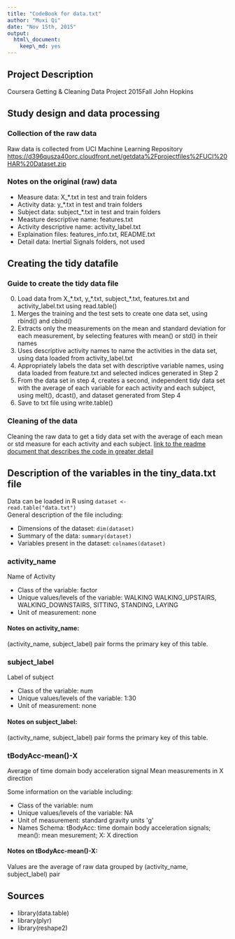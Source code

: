 ```yaml
---
title: "CodeBook for data.txt"
author: "Muxi Qi"
date: "Nov 15th, 2015"
output:
  html\_document:
    keep\_md: yes
---
```


## Project Description
Coursera Getting &amp; Cleaning Data Project 2015Fall John Hopkins

## Study design and data processing

### Collection of the raw data
Raw data is collected from UCI Machine Learning Repository<br>
https://d396qusza40orc.cloudfront.net/getdata%2Fprojectfiles%2FUCI%20HAR%20Dataset.zip

### Notes on the original (raw) data 
 - Measure data: X\_\*.txt in test and train folders
 - Activity data: y\_\*.txt in test and train folders
 - Subject data: subject\_\*.txt in test and train folders
 - Measture descriptive name: features.txt
 - Activity descriptive name: activity\_label.txt
 - Explaination files: features_info.txt, README.txt
 - Detail data: Inertial Signals folders, not used

## Creating the tidy datafile

### Guide to create the tidy data file
 0. Load data from X\_\*.txt, y\_\*.txt, subject\_\*.txt, features.txt and activity\_label.txt using read.table()
 1. Merges the training and the test sets to create one data set, using rbind() and cbind()
 2. Extracts only the measurements on the mean and standard deviation for each measurement, by selecting features with mean() or std() in their names
 3. Uses descriptive activity names to name the activities in the data set, using data loaded from activity\_label.txt
 4. Appropriately labels the data set with descriptive variable names, using data loaded from feature.txt and selected indices generated in Step 2
 5. From the data set in step 4, creates a second, independent tidy data set with the average of each variable for each activity and each subject, using melt(), dcast(), and dataset generated from Step 4
 6. Save to txt file using write.table()

### Cleaning of the data
Cleaning the raw data to get a tidy data set with the average of each mean or std measure for each activity and each subject. [link to the readme document that describes the code in greater detail](/README.md)

## Description of the variables in the tiny_data.txt file
Data can be loaded in R using <code>dataset <\- read.table("data.txt")</code><br>
General description of the file including:
 - Dimensions of the dataset: <code>dim(dataset)</code>
 - Summary of the data: <code>summary(dataset)</code>
 - Variables present in the dataset: <code>colnames(dataset)</code>

### activity\_name
Name of Activity
 - Class of the variable: factor
 - Unique values/levels of the variable: WALKING WALKING\_UPSTAIRS, WALKING\_DOWNSTAIRS, SITTING, STANDING, LAYING
 - Unit of measurement: none

#### Notes on activity\_name:
(activity\_name, subject\_label) pair forms the primary key of this table.

### subject\_label
Label of subject
 - Class of the variable: num
 - Unique values/levels of the variable: 1:30
 - Unit of measurement: none

#### Notes on subject\_label:
(activity\_name, subject\_label) pair forms the primary key of this table.

### tBodyAcc-mean()-X
Average of time domain body acceleration signal Mean measurements in X direction

Some information on the variable including:
 - Class of the variable: num
 - Unique values/levels of the variable: NA
 - Unit of measurement: standard gravity units \'g\'
 - Names Schema: tBodyAcc: time domain body acceleration signals; mean(): mean mesurement; X: X direction

#### Notes on tBodyAcc-mean()-X:
Values are the average of raw data grouped by (activity_name, subject_label) pair

## Sources
 - library(data.table)
 - library(plyr)
 - library(reshape2)
